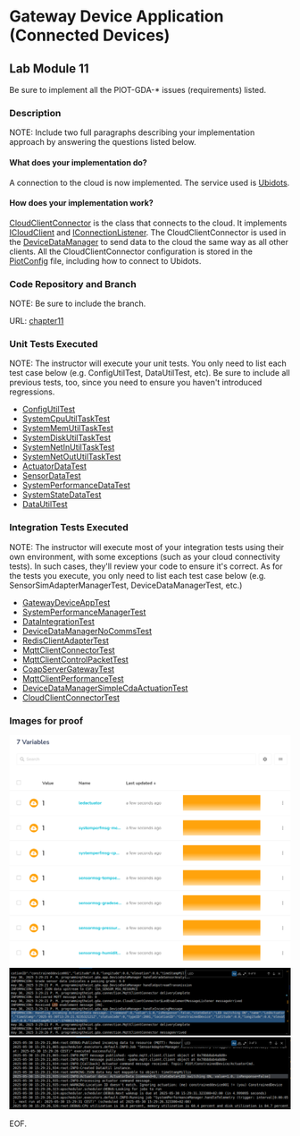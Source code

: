 # Gateway Device Application (Connected Devices)

## Lab Module 11

Be sure to implement all the PIOT-GDA-\* issues (requirements) listed.

### Description

NOTE: Include two full paragraphs describing your implementation approach by answering the questions listed below.

#### What does your implementation do?

A connection to the cloud is now implemented. The service used is [Ubidots](https://industrial.ubidots.com/).

#### How does your implementation work?

[CloudClientConnector](../Java/src/main/java/programmingtheiot/gda/connection/CloudClientConnector.java) is the class that connects to the cloud. It implements [ICloudClient](../Java/src/main/java/programmingtheiot/gda/connection/ICloudClient.java) and [IConnectionListener](../Java/src/main/java/programmingtheiot/gda/connection/IConnectionListener.java). The CloudClientConnector is used in the [DeviceDataManager](../Java/src/main/java/programmingtheiot/gda/app/DeviceDataManager.java) to send data to the cloud the same way as all other clients. All the CloudClientConnector configuration is stored in the [PiotConfig](../Java/config/PiotConfig.props) file, including how to connect to Ubidots.

### Code Repository and Branch

NOTE: Be sure to include the branch.

URL: [chapter11](https://github.com/SantiagoRR2004/PIC-java-components/tree/chapter11)

### Unit Tests Executed

NOTE: The instructor will execute your unit tests. You only need to list each test case below
(e.g. ConfigUtilTest, DataUtilTest, etc). Be sure to include all previous tests, too,
since you need to ensure you haven't introduced regressions.

- [ConfigUtilTest](../Java/src/test/java/programmingtheiot/part01/unit/common/ConfigUtilTest.java)
- [SystemCpuUtilTaskTest](../Java/src/test/java/programmingtheiot/part01/unit/system/SystemCpuUtilTaskTest.java)
- [SystemMemUtilTaskTest](../Java/src/test/java/programmingtheiot/part01/unit/system/SystemMemUtilTaskTest.java)
- [SystemDiskUtilTaskTest](../Java/src/test/java/programmingtheiot/part01/unit/system/SystemDiskUtilTaskTest.java)
- [SystemNetInUtilTaskTest](../Java/src/test/java/programmingtheiot/part01/unit/system/SystemNetInUtilTaskTest.java)
- [SystemNetOutUtilTaskTest](../Java/src/test/java/programmingtheiot/part01/unit/system/SystemNetOutUtilTaskTest.java)
- [ActuatorDataTest](../Java/src/test/java/programmingtheiot/part02/unit/data/ActuatorDataTest.java)
- [SensorDataTest](../Java/src/test/java/programmingtheiot/part02/unit/data/SensorDataTest.java)
- [SystemPerformanceDataTest](../Java/src/test/java/programmingtheiot/part02/unit/data/SystemPerformanceDataTest.java)
- [SystemStateDataTest](../Java/src/test/java/programmingtheiot/part02/unit/data/SystemStateDataTest.java)
- [DataUtilTest](../Java/src/test/java/programmingtheiot/part02/unit/data/DataUtilTest.java)

### Integration Tests Executed

NOTE: The instructor will execute most of your integration tests using their own environment, with
some exceptions (such as your cloud connectivity tests). In such cases, they'll review
your code to ensure it's correct. As for the tests you execute, you only need to list each
test case below (e.g. SensorSimAdapterManagerTest, DeviceDataManagerTest, etc.)

- [GatewayDeviceAppTest](../Java/src/test/java/programmingtheiot/part01/integration/app/GatewayDeviceAppTest.java)
- [SystemPerformanceManagerTest](../Java/src/test/java/programmingtheiot/part01/integration/system/SystemPerformanceManagerTest.java)
- [DataIntegrationTest](../Java/src/test/java/programmingtheiot/part02/integration/data/DataIntegrationTest.java)
- [DeviceDataManagerNoCommsTest](../Java/src/test/java/programmingtheiot/part02/integration/app/DeviceDataManagerNoCommsTest.java)
- [RedisClientAdapterTest](../Java/src/test/java/programmingtheiot/part02/integration/connection/RedisClientAdapterTest.java)
- [MqttClientConnectorTest](../Java/src/test/java/programmingtheiot/part03/integration/connection/MqttClientConnectorTest.java)
- [MqttClientControlPacketTest](../Java/src/test/java/programmingtheiot/part03/integration/connection/MqttClientControlPacketTest.java)
- [CoapServerGatewayTest](../Java/src/test/java/programmingtheiot/part03/integration/connection/CoapServerGatewayTest.java)
- [MqttClientPerformanceTest](../Java/src/test/java/programmingtheiot/part03/integration/connection/MqttClientPerformanceTest.java)
- [DeviceDataManagerSimpleCdaActuationTest](../Java/src/test/java/programmingtheiot/part03/integration/app/DeviceDataManagerSimpleCdaActuationTest.java)
- [CloudClientConnectorTest](../Java/src/test/java/programmingtheiot/part04/integration/connection/CloudClientConnectorTest.java)

### Images for proof

![Cloud image](/labmodule11/cloud.png)
![GDA image](/labmodule11/gda.png)
![CDA image](/labmodule11/cda.png)

EOF.
